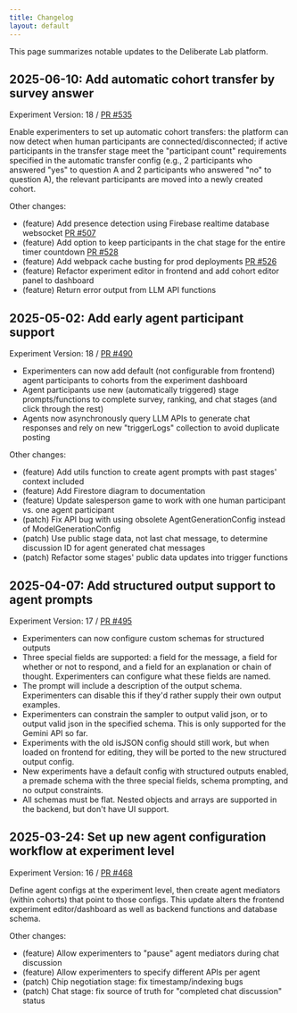 ```yaml
---
title: Changelog
layout: default
---
```


This page summarizes notable updates to the Deliberate Lab platform.

## 2025-06-10: Add automatic cohort transfer by survey answer
Experiment Version: 18 / [PR #535](https://github.com/PAIR-code/deliberate-lab/pull/535)

Enable experimenters to set up automatic cohort transfers: the platform can
now detect when human participants are connected/disconnected; if active
participants in the transfer stage meet the "participant count" requirements
specified in the automatic transfer config (e.g., 2 participants who answered
"yes" to question A and 2 participants who answered "no" to question A),
the relevant participants are moved into a newly created cohort.

Other changes:
- (feature) Add presence detection using Firebase realtime database websocket [PR #507](https://github.com/PAIR-code/deliberate-lab/pull/507)
- (feature) Add option to keep participants in the chat stage for the entire timer countdown [PR #528](https://github.com/PAIR-code/deliberate-lab/pull/528)
- (feature) Add webpack cache busting for prod deployments [PR #526](https://github.com/PAIR-code/deliberate-lab/pull/526)
- (feature) Refactor experiment editor in frontend and add cohort editor panel to dashboard
- (feature) Return error output from LLM API functions

## 2025-05-02: Add early agent participant support
Experiment Version: 18 / [PR #490](https://github.com/PAIR-code/deliberate-lab/pull/490)

- Experimenters can now add default (not configurable from frontend) agent participants to cohorts from the experiment dashboard
- Agent participants use new (automatically triggered) stage prompts/functions to complete survey, ranking, and chat stages (and click through the rest)
- Agents now asynchronously query LLM APIs to generate chat responses and rely on new "triggerLogs" collection to avoid duplicate posting

Other changes:
- (feature) Add utils function to create agent prompts with past stages' context included
- (feature) Add Firestore diagram to documentation
- (feature) Update salesperson game to work with one human participant vs. one agent participant
- (patch) Fix API bug with using obsolete AgentGenerationConfig instead of ModelGenerationConfig
- (patch) Use public stage data, not last chat message, to determine discussion ID for agent generated chat messages
- (patch) Refactor some stages' public data updates into trigger functions

## 2025-04-07: Add structured output support to agent prompts
Experiment Version: 17 / [PR #495](https://github.com/PAIR-code/deliberate-lab/pull/495)

- Experimenters can now configure custom schemas for structured outputs
- Three special fields are supported: a field for the message, a field for whether or not to respond, and a field for an explanation or chain of thought. Experimenters can configure what these fields are named.
- The prompt will include a description of the output schema. Experimenters can disable this if they'd rather supply their own output examples.
- Experimenters can constrain the sampler to output valid json, or to output valid json in the specified schema. This is only supported for the Gemini API so far.
- Experiments with the old isJSON config should still work, but when loaded on frontend for editing, they will be ported to the new structured output config.
- New experiments have a default config with structured outputs enabled, a premade schema with the three special fields, schema prompting, and no output constraints.
- All schemas must be flat. Nested objects and arrays are supported in the backend, but don't have UI support.

## 2025-03-24: Set up new agent configuration workflow at experiment level
Experiment Version: 16 /
[PR #468](https://github.com/PAIR-code/deliberate-lab/pull/468)

Define agent configs at the experiment level, then create agent mediators
(within cohorts) that point to those configs. This update alters the frontend
experiment editor/dashboard as well as backend functions and database schema.

Other changes:
- (feature) Allow experimenters to "pause" agent mediators during chat discussion
- (feature) Allow experimenters to specify different APIs per agent
- (patch) Chip negotiation stage: fix timestamp/indexing bugs
- (patch) Chat stage: fix source of truth for "completed chat discussion" status